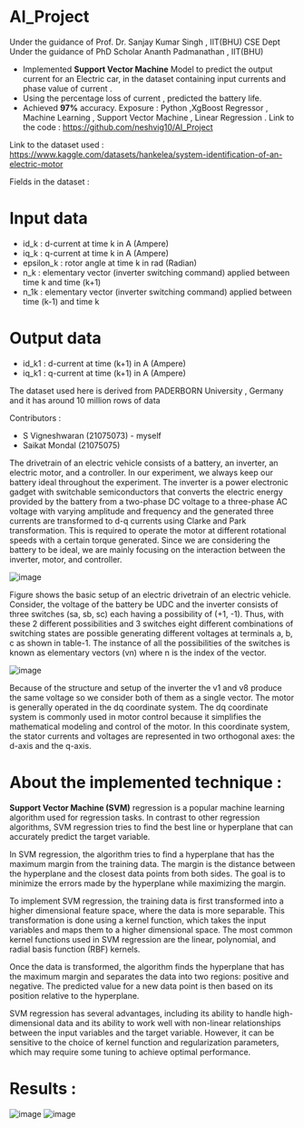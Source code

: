 # AI_Project
Under the guidance of Prof. Dr. Sanjay Kumar Singh , IIT(BHU) CSE Dept 
Under the guidance of PhD Scholar Ananth Padmanathan , IIT(BHU) 
- Implemented **Support Vector Machine** Model to predict the output current for an Electric car, in the dataset containing input currents and phase value of current . 
- Using the percentage loss of current , predicted the battery life. 
- Achieved **97%** accuracy. Exposure : Python ,XgBoost Regressor , Machine Learning , Support Vector Machine , Linear Regression . Link to the code : https://github.com/neshvig10/AI_Project 

Link to the dataset used : https://www.kaggle.com/datasets/hankelea/system-identification-of-an-electric-motor

Fields in the dataset : 

# Input data 
- id_k : d-current at time k in A (Ampere)
- iq_k : q-current at time k in A (Ampere)
- epsilon_k : rotor angle at time k in rad (Radian)
- n_k : elementary vector (inverter switching command) applied between time k and time (k+1)
- n_1k : elementary vector (inverter switching command) applied between time (k-1) and time k

# Output data  
- id_k1 : d-current at time (k+1) in A (Ampere)
- iq_k1 : q-current at time (k+1) in A (Ampere)

The dataset used here is derived from PADERBORN University , Germany and it has around 10 million rows of data 

Contributors : 
- S Vigneshwaran (21075073) - myself
- Saikat Mondal (21075075) 

The drivetrain of an electric vehicle consists of a battery, an inverter, an electric motor, and a controller. In our experiment, we always keep our battery ideal
throughout the experiment. The inverter is a power electronic gadget with switchable semiconductors that converts the electric energy provided by the battery from a
two-phase DC voltage to a three-phase AC voltage with varying amplitude and frequency and the generated three currents are transformed to d-q currents using
Clarke and Park transformation. This is required to operate the motor at different rotational speeds with a certain torque generated. Since we are considering the battery to be ideal, we are mainly focusing on the interaction between the inverter, motor, and controller.


![image](https://github.com/neshvig10/AI_Project/assets/104668723/65daf797-c07f-4dae-9c5a-68122874188c)

Figure shows the basic setup of an electric drivetrain of an electric vehicle. Consider, the voltage of the battery be UDC and the inverter consists of three switches (sa, sb, sc) each having a possibility of (+1, -1). Thus, with these 2 different possibilities and 3 switches eight different combinations of switching states are possible generating different voltages at terminals a, b, c as shown in table-1. The instance of all the possibilities of the switches is known as elementary vectors (vn) where n is the index of the vector.


![image](https://github.com/neshvig10/AI_Project/assets/104668723/5b0a9044-2d1f-4908-ab81-4996435aa698)

Because of the structure and setup of the inverter the v1 and v8 produce the same voltage so we consider both of them as a single vector. The motor is generally operated in the dq coordinate system. The dq coordinate system is commonly used in motor control because it simplifies the mathematical modeling and control of the motor. In this coordinate system, the stator currents and voltages are represented in two orthogonal axes: the d-axis and the q-axis.

# About the implemented technique :

**Support Vector Machine (SVM)** regression is a popular machine learning algorithm used
for regression tasks. In contrast to other regression algorithms, SVM regression tries to
find the best line or hyperplane that can accurately predict the target variable.

In SVM regression, the algorithm tries to find a hyperplane that has the maximum
margin from the training data. The margin is the distance between the hyperplane and
the closest data points from both sides. The goal is to minimize the errors made by the
hyperplane while maximizing the margin.

To implement SVM regression, the training data is first transformed into a higher
dimensional feature space, where the data is more separable. This transformation is
done using a kernel function, which takes the input variables and maps them to a higher
dimensional space. The most common kernel functions used in SVM regression are the
linear, polynomial, and radial basis function (RBF) kernels.

Once the data is transformed, the algorithm finds the hyperplane that has the maximum
margin and separates the data into two regions: positive and negative. The predicted
value for a new data point is then based on its position relative to the hyperplane.

SVM regression has several advantages, including its ability to handle high-dimensional
data and its ability to work well with non-linear relationships between the input variables
and the target variable. However, it can be sensitive to the choice of kernel function and
regularization parameters, which may require some tuning to achieve optimal
performance.


# Results : 

![image](https://github.com/neshvig10/AI_Project/assets/104668723/eea30b8e-d8cf-48a5-95f4-a1005a777fcf)
![image](https://github.com/neshvig10/AI_Project/assets/104668723/6ed80467-a0d9-43e5-9a7d-b2b5034e187a)
